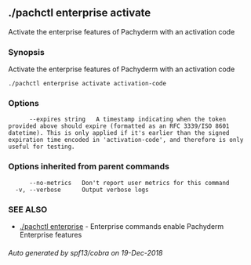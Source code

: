 ## ./pachctl enterprise activate

Activate the enterprise features of Pachyderm with an activation code

### Synopsis


Activate the enterprise features of Pachyderm with an activation code

```
./pachctl enterprise activate activation-code
```

### Options

```
      --expires string   A timestamp indicating when the token provided above should expire (formatted as an RFC 3339/ISO 8601 datetime). This is only applied if it's earlier than the signed expiration time encoded in 'activation-code', and therefore is only useful for testing.
```

### Options inherited from parent commands

```
      --no-metrics   Don't report user metrics for this command
  -v, --verbose      Output verbose logs
```

### SEE ALSO
* [./pachctl enterprise](./pachctl_enterprise.md)	 - Enterprise commands enable Pachyderm Enterprise features

###### Auto generated by spf13/cobra on 19-Dec-2018
